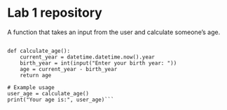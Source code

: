# Lab 1 repository

A function that takes an input from the user and calculate someone’s age.
```import datetime

def calculate_age():
    current_year = datetime.datetime.now().year
    birth_year = int(input("Enter your birth year: "))
    age = current_year - birth_year
    return age

# Example usage
user_age = calculate_age()
print("Your age is:", user_age)```
